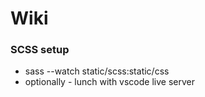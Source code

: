 # Wiki

### SCSS setup
- sass --watch static/scss:static/css
- optionally - lunch with vscode live server